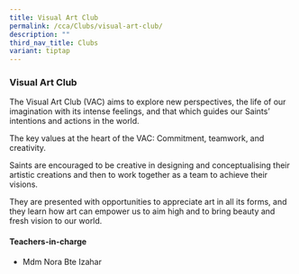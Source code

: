 ```yaml
---
title: Visual Art Club
permalink: /cca/Clubs/visual-art-club/
description: ""
third_nav_title: Clubs
variant: tiptap
---
```

<h3>Visual Art Club</h3>
<p>The Visual Art Club (VAC) aims to explore new perspectives, the life of
our imagination with its intense feelings, and that which guides our Saints’
intentions and actions in the world.</p>
<p>The key values at the heart of the VAC: Commitment, teamwork, and creativity.</p>
<p>Saints are encouraged to be creative in designing and conceptualising
their artistic creations and then to work together as a team to achieve
their visions.</p>
<p>They are presented with opportunities to appreciate art in all its forms,
and they learn how art can empower us to aim high and to bring beauty and
fresh vision to our world.</p>
<h4>Teachers-in-charge</h4>
<ul>
<li>
<p>Mdm&nbsp;Nora&nbsp;Bte&nbsp;Izahar</p>
<p></p>
</li>
</ul>
<p></p>